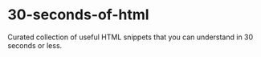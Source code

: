 # 30-seconds-of-html
Curated collection of useful HTML snippets that you can understand in 30 seconds or less.
